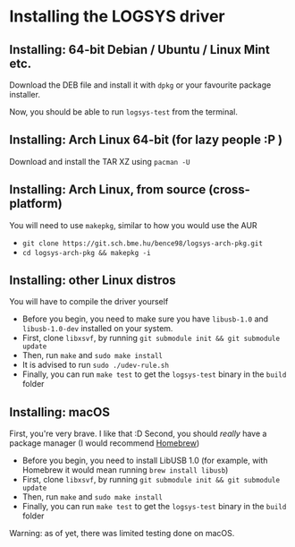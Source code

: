 # Installing the LOGSYS driver

## Installing: 64-bit Debian / Ubuntu / Linux Mint etc.
Download the DEB file and install it with `dpkg` or your favourite package installer.

Now, you should be able to run `logsys-test` from the terminal.

## Installing: Arch Linux 64-bit (for lazy people :P )
Download and install the TAR XZ using `pacman -U`

## Installing: Arch Linux, from source (cross-platform)
You will need to use `makepkg`, similar to how you would use the AUR

* `git clone https://git.sch.bme.hu/bence98/logsys-arch-pkg.git`
* `cd logsys-arch-pkg && makepkg -i`

## Installing: other Linux distros
You will have to compile the driver yourself

* Before you begin, you need to make sure you have `libusb-1.0` and `libusb-1.0-dev` installed on your system.
* First, clone `libxsvf`, by running `git submodule init && git submodule update`
* Then, run `make` and `sudo make install`
* It is advised to run `sudo ./udev-rule.sh`
* Finally, you can run `make test` to get the `logsys-test` binary in the `build` folder

## Installing: macOS
First, you're very brave. I like that :D Second, you should *really* have a package manager (I would recommend [Homebrew](https://brew.sh/))

* Before you begin, you need to install LibUSB 1.0 (for example, with Homebrew it would mean running `brew install libusb`)
* First, clone `libxsvf`, by running `git submodule init && git submodule update`
* Then, run `make` and `sudo make install`
* Finally, you can run `make test` to get the `logsys-test` binary in the `build` folder

Warning: as of yet, there was limited testing done on macOS.
